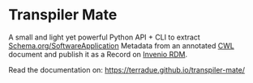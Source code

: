# Transpiler Mate

A small and light yet powerful Python API + CLI to extract [Schema.org/SoftwareApplication](https://schema.org/SoftwareApplication) Metadata from an annotated [CWL](https://www.commonwl.org/) document and publish it as a Record on [Invenio RDM](https://inveniosoftware.org/products/rdm/).

Read the documentation on: https://terradue.github.io/transpiler-mate/
